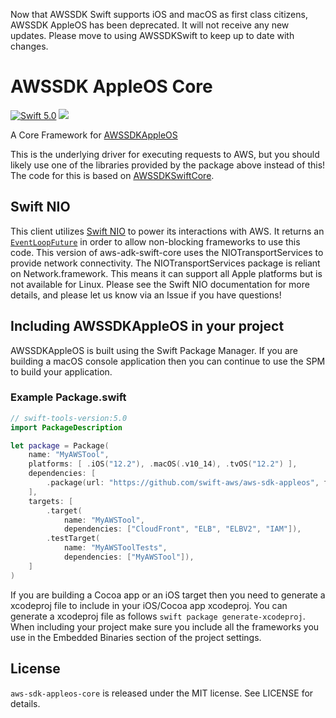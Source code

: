 Now that AWSSDK Swift supports iOS and macOS as first class citizens, AWSSDK AppleOS has been deprecated. It will not receive any new updates. Please move to using AWSSDKSwift to keep up to date with changes.

# AWSSDK AppleOS Core

[<img src="http://img.shields.io/badge/swift-5.0-brightgreen.svg" alt="Swift 5.0" />](https://swift.org)
[<img src="https://travis-ci.org/swift-aws/aws-sdk-appleos-core.svg?branch=master">](https://travis-ci.org/swift-aws/aws-sdk-appleos-core)


A Core Framework for [AWSSDKAppleOS](https://github.com/swift-aws/aws-sdk-appleos)

This is the underlying driver for executing requests to AWS, but you should likely use one of the libraries provided by the package above instead of this! The code for this is based on [AWSSDKSwiftCore](https://github.com/swift-aws/aws-sdk-swift-core).


## Swift NIO

This client utilizes [Swift NIO](https://github.com/apple/swift-nio#conceptual-overview) to power its interactions with AWS. It returns an [`EventLoopFuture`](https://apple.github.io/swift-nio/docs/current/NIO/Classes/EventLoopFuture.html) in order to allow non-blocking frameworks to use this code. This version of aws-adk-swift-core uses the NIOTransportServices to provide network connectivity. The NIOTransportServices package is reliant on Network.framework. This means it can support all Apple platforms but is not available for Linux. Please see the Swift NIO documentation for more details, and please let us know via an Issue if you have questions!

## Including AWSSDKAppleOS in your project

AWSSDKAppleOS is built using the Swift Package Manager. If you are building a macOS console application then you can continue to use the SPM to build your application.  

### Example Package.swift

```swift
// swift-tools-version:5.0
import PackageDescription

let package = Package(
    name: "MyAWSTool",
    platforms: [ .iOS("12.2"), .macOS(.v10_14), .tvOS("12.2") ],
    dependencies: [
        .package(url: "https://github.com/swift-aws/aws-sdk-appleos", from: "1.0.0"),
    ],
    targets: [
        .target(
            name: "MyAWSTool",
            dependencies: ["CloudFront", "ELB", "ELBV2", "IAM"]),
        .testTarget(
            name: "MyAWSToolTests",
            dependencies: ["MyAWSTool"]),
    ]
)
```

If you are building a Cocoa app or an iOS target then you need to generate a xcodeproj file to include in your iOS/Cocoa app xcodeproj. You can generate a xcodeproj file as follows ```swift package generate-xcodeproj```. When including your project make sure you include all the frameworks you use in the Embedded Binaries section of the project settings.

## License

`aws-sdk-appleos-core` is released under the MIT license. See LICENSE for details.
